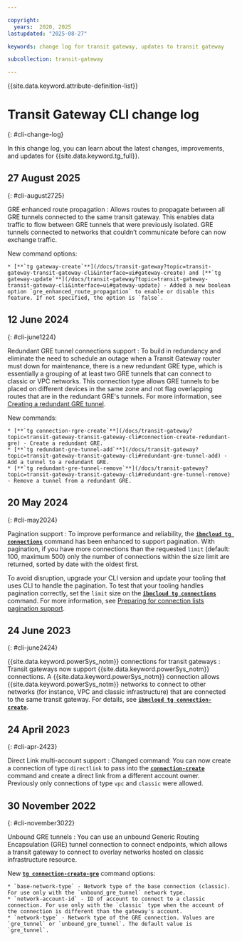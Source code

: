 ```yaml
---

copyright:
  years:  2020, 2025
lastupdated: "2025-08-27"

keywords: change log for transit gateway, updates to transit gateway

subcollection: transit-gateway

---
```


{{site.data.keyword.attribute-definition-list}}

# Transit Gateway CLI change log
{: #cli-change-log}

In this change log, you can learn about the latest changes, improvements, and updates for {{site.data.keyword.tg_full}}.

## 27 August 2025
{: #cli-august2725}

GRE enhanced route propagation
:    Allows routes to propagate between all GRE tunnels connected to the same transit gateway. This enables data traffic to flow between GRE tunnels that were previously isolated. GRE tunnels connected to networks that couldn’t communicate before can now exchange traffic.

   New command options:

    * [**`tg gateway-create`**](/docs/transit-gateway?topic=transit-gateway-transit-gateway-cli&interface=ui#gateway-create) and [**`tg gateway-update`**](/docs/transit-gateway?topic=transit-gateway-transit-gateway-cli&interface=ui#gateway-update) - Added a new boolean option `gre_enhanced_route_propagation` to enable or disable this feature. If not specified, the option is `false`. 

## 12 June 2024
{: #cli-june1224}

Redundant GRE tunnel connections support
:    To build in redundancy and eliminate the need to schedule an outage when a Transit Gateway router must down for maintenance, there is a new redundant GRE type, which is essentially a grouping of at least two GRE tunnels that can connect to classic or VPC networks. This connection type allows GRE tunnels to be placed on different devices in the same zone and not flag overlapping routes that are in the redundant GRE's tunnels. For more information, see [Creating a redundant GRE tunnel](/docs/transit-gateway?topic=transit-gateway-redundant-gre-connection&interface=ui).

   New commands:

    * [**`tg connection-rgre-create`**](/docs/transit-gateway?topic=transit-gateway-transit-gateway-cli#connection-create-redundant-gre) - Create a redundant GRE.
    * [**`tg redundant-gre-tunnel-add`**](/docs/transit-gateway?topic=transit-gateway-transit-gateway-cli#redundant-gre-tunnel-add) - Add a tunnel to a redundant GRE.
    * [**`tg redundant-gre-tunnel-remove`**](/docs/transit-gateway?topic=transit-gateway-transit-gateway-cli#redundant-gre-tunnel-remove) - Remove a tunnel from a redundant GRE.

## 20 May 2024
{: #cli-may2024}

Pagination support
:    To improve performance and reliability, the [**`ibmcloud tg connections`**](/docs/transit-gateway?topic=transit-gateway-transit-gateway-cli#list-connections) command has been enhanced to support pagination. With pagination, if you have more connections than the requested `limit` (default: 100, maximum 500) only the number of connections within the size limit are returned, sorted by date with the oldest first.

   To avoid disruption, upgrade your CLI version and update your tooling that uses CLI to handle the pagination. To test that your tooling handles pagination correctly, set the `limit` size on the [**`ibmcloud tg connections`**](/docs/transit-gateway?topic=transit-gateway-transit-gateway-cli#list-connections) command. For more information, see [Preparing for connection lists pagination support](/docs/transit-gateway?topic=transit-gateway-notification-tgw-pagination-support-connections-lists).

## 24 June 2023
{: #cli-june2424}

{{site.data.keyword.powerSys_notm}} connections for transit gateways
:    Transit gateways now support {{site.data.keyword.powerSys_notm}} connections. A {{site.data.keyword.powerSys_notm}} connection allows {{site.data.keyword.powerSys_notm}} networks to connect to other networks (for instance, VPC and classic infrastructure) that are connected to the same transit gateway. For details, see [**`ibmcloud tg connection-create`**](/docs/transit-gateway?topic=transit-gateway-transit-gateway-cli#connection-create).

## 24 April 2023
{: #cli-apr-2423}

Direct Link multi-account support
:    Changed command: You can now create a connection of type `directlink` to pass into the [**`connection-create`**](/docs/transit-gateway?topic=transit-gateway-transit-gateway-cli&interface=ui#connection-create) command and create a direct link from a different account owner. Previously only connections of type `vpc` and `classic` were allowed.

## 30 November 2022
{: #cli-november3022}

Unbound GRE tunnels
:    You can use an unbound Generic Routing Encapsulation (GRE) tunnel connection to connect endpoints, which allows a transit gateway to connect to overlay networks hosted on classic infrastructure resource.

   New [**`tg connection-create-gre`**](/docs/transit-gateway?topic=transit-gateway-transit-gateway-cli&interface=cli#connection-create-gre) command options:

    * `base-network-type` - Network type of the base connection (classic). For use only with the `unbound_gre_tunnel` network type.
    * `network-account-id` - ID of account to connect to a classic connection. For use only with the `classic` type when the account of the connection is different than the gateway's account.
    * `network-type` - Network type of the GRE connection. Values are `gre_tunnel` or `unbound_gre_tunnel`. The default value is `gre_tunnel`.
